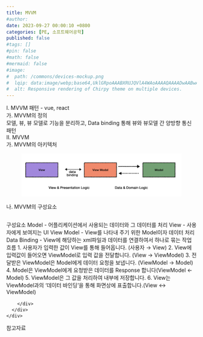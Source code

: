 ```yaml
---
title: MVVM
#author: 
date: 2023-09-27 00:00:10 +0800
categories: [PE, 소프트웨어공학]
published: false
#tags: []
#pin: false
#math: false
#mermaid: false
#image:
#  path: /commons/devices-mockup.png
#  lqip: data:image/webp;base64,UklGRpoAAABXRUJQVlA4WAoAAAAQAAAADwAABwAAQUxQSDIAAAARL0AmbZurmr57yyIiqE8oiG0bejIYEQTgqiDA9vqnsUSI6H+oAERp2HZ65qP/VIAWAFZQOCBCAAAA8AEAnQEqEAAIAAVAfCWkAALp8sF8rgRgAP7o9FDvMCkMde9PK7euH5M1m6VWoDXf2FkP3BqV0ZYbO6NA/VFIAAAA
#  alt: Responsive rendering of Chirpy theme on multiple devices.
---
```


<div class="post-wrap">
  <div class="para">
    <div class="para-title">
      I. MVVM 패턴 - vue, react
    </div>
    <div class="para-cntnt">
      <div class="para">
        <div class="para-title">
          가. MVVM의 정의
        </div>
        <div class="para-cntnt">
            모델, 뷰, 뷰 모델로 기능을 분리하고, Data binding 통해 뷰와 뷰모델 간 양방향 통신 패턴
        </div>
      </div>
    </div>
  </div>
  
  <div class="para">
    <div class="para-title">
      II. MVVM
    </div>
    <div class="para-cntnt">
      <div class="para">
        <div class="para-title">
          가. MVVM의 아키텍처
        </div>
        <div class="para-cntnt">
          <figure class="post-figure">
            <img src="/assets/img/posts/MVVM.png" alt="MVVM">
<!--            <figcaption>Source: Unveiling the Metaverse: Exploring Emerging Trends, Multifaceted Perspectives, and Future Challenges</figcaption>-->
          </figure>
        </div>
      </div>
      <div class="para">
        <div class="para-title">
          나. MVVM의 구성요소
        </div>
        <div class="para-cntnt">
          <table class="post-table">
          </table>
          구성요소
  Model - 어플리케이션에서 사용되는 데이터와 그 데이터를 처리
  View - 사용자에게 보여지는 UI
  View Model - View를 나타내 주기 위한 Model이자 데이터 처리
  Data Binding - View에 해당하는 xml파일과 데이터를 연결하여서 하나로 묶는 작업
흐름
  1. 사용자가 입력한 값이 View를 통해 들어옵니다. (사용자 → View)
  2. View에 입력값이 들어오면 ViewModel로 입력 값을 전달합니다. (View → ViewModel)
  3. 전달받은 ViewModel은 Model에게 데이터 요청을 보냅니다. (ViewModel → Model)
  4. Model은 ViewModel에게 요청받은 데이터를 Response 합니다(ViewModel ← Model)
  5. ViewModel은 그 값을 처리하여 내부에 저장합니다.
  6. View는 ViewModel과의 ‘데이터 바인딩’을 통해 화면상에 표출합니다.(View ↔︎ ViewModel)

        </div>
      </div>
    </div>
  </div>

  <div class="refr-wrap">
    <div class="refr-title">
        참고자료
    </div>
    <ol class="refr-list">
    <!--    <li>(나현식, 최대선) <a target="_blank" href="https://scienceon.kisti.re.kr/commons/util/originalView.do?cn=JAKO202225948430499&oCn=JAKO202225948430499&dbt=JAKO&journal=NJOU00291864">메타버스 보안 위협 요소 및 대응 방안 검토</a></li>-->
    <!--    <li>(M. Uddin, S. Manickam, H. Ullah, M. Obaidat and A. Dandoush) <a target="_blank" href="https://ieeexplore.ieee.org/abstract/document/10138386">Unveiling the Metaverse: Exploring Emerging Trends, Multifaceted Perspectives, and Future Challenges</a></li>-->
    </ol>
  </div>
</div>
